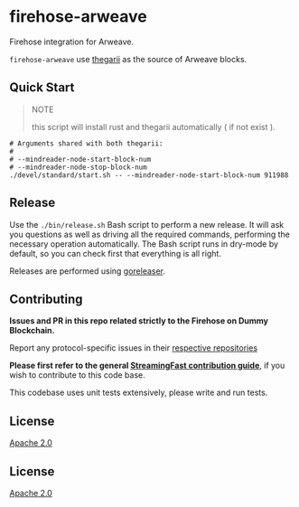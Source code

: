 # firehose-arweave

Firehose integration for Arweave.

`firehose-arweave` use [thegarii](https://github.com/ChainSafe/thegarii) as the source
of Arweave blocks.


## Quick Start

> NOTE
>
> this script will install rust and thegarii automatically ( if not exist ).
```
# Arguments shared with both thegarii:
#
# --mindreader-node-start-block-num
# --mindreader-node-stop-block-num
./devel/standard/start.sh -- --mindreader-node-start-block-num 911988
```

## Release

Use the `./bin/release.sh` Bash script to perform a new release. It will ask you questions
as well as driving all the required commands, performing the necessary operation automatically.
The Bash script runs in dry-mode by default, so you can check first that everything is all right.

Releases are performed using [goreleaser](https://goreleaser.com/).


## Contributing

**Issues and PR in this repo related strictly to the Firehose on Dummy Blockchain.**

Report any protocol-specific issues in their
[respective repositories](https://github.com/streamingfast/streamingfast#protocols)

**Please first refer to the general
[StreamingFast contribution guide](https://github.com/streamingfast/streamingfast/blob/master/CONTRIBUTING.md)**,
if you wish to contribute to this code base.

This codebase uses unit tests extensively, please write and run tests.


## License

[Apache 2.0](LICENSE)


## License

[Apache 2.0](LICENSE)
